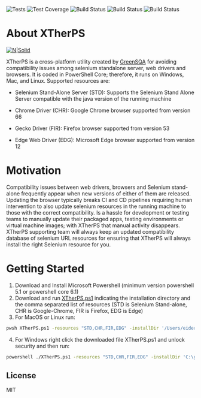 ![Tests](https://img.shields.io/azure-devops/tests/greensqa/xtherps/125.svg?compact_message) 
![Test Coverage](https://img.shields.io/azure-devops/coverage/greensqa/xtherps/125.svg?label=code%20coverage)
![Build Status](https://img.shields.io/azure-devops/build/greensqa/xtherps/129.svg?label=Windows%20Buid)
![Build Status](https://img.shields.io/azure-devops/build/greensqa/xtherps/128.svg?label=Mac%20Buid)
![Build Status](https://img.shields.io/azure-devops/build/greensqa/xtherps/127.svg?label=Linux%20Buid)


# About XTherPS 
[![N|Solid](https://greensqa.gallerycdn.vsassets.io/extensions/greensqa/build-release-task/1.0.24/1551112592093/Microsoft.VisualStudio.Services.Icons.Default)](http://www.greensqa.com)

XTherPS is a cross-platform utility created by [GreenSQA](https://greensqa.com/en) for avoiding compatibility issues among selenium standalone server, web drivers and browsers. It is coded in PowerShell Core; therefore, it runs on Windows, Mac, and Linux. Supported resources are:

- Selenium Stand-Alone Server (STD): Supports the Selenium Stand Alone Server compatible with the java version of the running machine

- Chrome Driver (CHR): Google Chrome browser supported from version 66

- Gecko Driver (FIR): Firefox browser supported from version 53 

- Edge Web Driver (EDG): Microsoft Edge browser supported from version 12

# Motivation
Compatibility issues between web drivers, browsers and Selenium stand-alone frequently appear when new versions of either of them are released. Updating the browser typically breaks CI and CD pipelines requiring human intervention to also update selenium resources in the running machine to those with the correct compatibility.
Is a hassle for development or testing teams to manually update their packaged apps, testing environments or virtual machine images; with XTherPS that manual activity disappears. XTherPS supporting team will always keep an updated compatibility database of selenium URL resources for ensuring that XTherPS will always install the right Selenium resource for you.

# Getting Started

1. Download and Install Microsoft Powershell (minimum version powershell 5.1 or powershell core 6.1)
2. Download and run [XTherPS.ps1](https://raw.githubusercontent.com/TheSoftwareDesignLab/XTherPS/master/XTherPS.ps1) indicating the installation directory and the comma separated list of resources (STD is Selenium Stand-alone, CHR is Google-Chrome, FIR is Firefox, EDG is Edge)
3. For MacOS or Linux run:
```sh
pwsh XTherPS.ps1 -resources "STD,CHR,FIR,EDG" -installDir '/Users/eider/Selenium'
```
4.	For Windows right click the downloaded file XTherPS.ps1 and unlock security and then run:
```sh
powershell ./XTherPS.ps1 -resources "STD,CHR,FIR,EDG" -installDir 'C:\greensqa\selenium'
```

License
----

MIT
